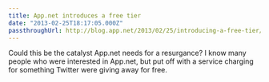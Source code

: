 ```yaml
---
title: App.net introduces a free tier
date: "2013-02-25T18:17:05.000Z"
passthroughUrl: http://blog.app.net/2013/02/25/introducing-a-free-tier/
---
```


Could this be the catalyst App.net needs for a resurgance? I know many people who were interested in App.net, but put off with a service charging for something Twitter were giving away for free.